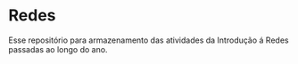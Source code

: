 # Redes
Esse repositório para armazenamento das atividades da Introdução á Redes passadas ao longo do ano.
